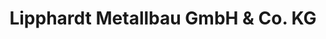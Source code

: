 ---
title: "Lipphardt Metallbau GmbH & Co. KG"
url: /goettingen/lipphardt-metallbau-gmbh-und-co-kg/
shop: Basteln
---